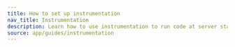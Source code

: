 ```yaml
---
title: How to set up instrumentation
nav_title: Instrumentation
description: Learn how to use instrumentation to run code at server startup in your Next.js app
source: app/guides/instrumentation
---
```

